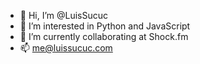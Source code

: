 - 👋 Hi, I’m @LuisSucuc
- 👀 I’m interested in Python and JavaScript
- 💞️ I’m currently collaborating at Shock.fm
- 📫 me@luissucuc.com

<!---
LuisSucuc/LuisSucuc is a ✨ special ✨ repository because its `README.md` (this file) appears on your GitHub profile.
You can click the Preview link to take a look at your changes.
--->
